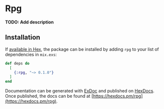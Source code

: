 # Rpg

**TODO: Add description**

## Installation

If [available in Hex](https://hex.pm/docs/publish), the package can be installed
by adding `rpg` to your list of dependencies in `mix.exs`:

```elixir
def deps do
  [
    {:rpg, "~> 0.1.0"}
  ]
end
```

Documentation can be generated with [ExDoc](https://github.com/elixir-lang/ex_doc)
and published on [HexDocs](https://hexdocs.pm). Once published, the docs can
be found at [https://hexdocs.pm/rpg](https://hexdocs.pm/rpg).

